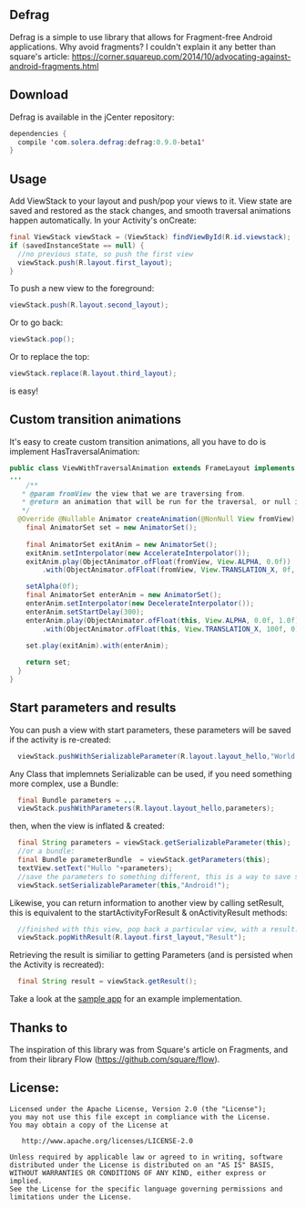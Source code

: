 Defrag
---
Defrag is a simple to use library that allows for Fragment-free Android applications. Why avoid fragments? I couldn't explain it any better than square's article: https://corner.squareup.com/2014/10/advocating-against-android-fragments.html

Download
---

Defrag is available in the jCenter repository:

```java
dependencies {
  compile 'com.solera.defrag:defrag:0.9.0-beta1'
}
```

Usage
-----

Add ViewStack to your layout and push/pop your views to it. View state are saved and restored as the
stack changes, and smooth traversal animations happen automatically. In your Activity's onCreate:

```java
final ViewStack viewStack = (ViewStack) findViewById(R.id.viewstack);
if (savedInstanceState == null) {
  //no previous state, so push the first view
  viewStack.push(R.layout.first_layout);
}
```

To push a new view to the foreground:
```java
viewStack.push(R.layout.second_layout);
```
Or to go back:
```java
viewStack.pop();
```
Or to replace the top:
```java
viewStack.replace(R.layout.third_layout);
```
is easy!

Custom transition animations
---

It's easy to create custom transition animations, all you have to do is implement HasTraversalAnimation:
```java
public class ViewWithTraversalAnimation extends FrameLayout implements HasTraversalAnimation {
...
    /**
   * @param fromView the view that we are traversing from.
   * @return an animation that will be run for the traversal, or null if the default should be run.
   */
  @Override @Nullable Animator createAnimation(@NonNull View fromView) {
    final AnimatorSet set = new AnimatorSet();
    
    final AnimatorSet exitAnim = new AnimatorSet();
    exitAnim.setInterpolator(new AccelerateInterpolator());
    exitAnim.play(ObjectAnimator.ofFloat(fromView, View.ALPHA, 0.0f))
        .with(ObjectAnimator.ofFloat(fromView, View.TRANSLATION_X, 0f, -200));

    setAlpha(0f);
    final AnimatorSet enterAnim = new AnimatorSet();
    enterAnim.setInterpolator(new DecelerateInterpolator());
    enterAnim.setStartDelay(300);
    enterAnim.play(ObjectAnimator.ofFloat(this, View.ALPHA, 0.0f, 1.0f))
        .with(ObjectAnimator.ofFloat(this, View.TRANSLATION_X, 100f, 0));

    set.play(exitAnim).with(enterAnim);
    
    return set;
  }
}
```
Start parameters and results
---
You can push a view with start parameters, these parameters will be saved if the activity is re-created:

```java
  viewStack.pushWithSerializableParameter(R.layout.layout_hello,"World!");
```

Any Class that implemnets Serializable can be used, if you need something more complex, use a Bundle:
```java
  final Bundle parameters = ...
  viewStack.pushWithParameters(R.layout.layout_hello,parameters);
```

then, when the view is inflated & created:
```java
  final String parameters = viewStack.getSerializableParameter(this);
  //or a bundle:
  final Bundle parameterBundle  = viewStack.getParameters(this);
  textView.setText("Hullo "+parameters);
  //save the parameters to something different, this is a way to save state when recreating the stack:
  viewStack.setSerializableParameter(this,"Android!");
```

Likewise, you can return information to another view by calling setResult, this is equivalent to the startActivityForResult & onActivityResult methods:

```java
  //finished with this view, pop back a particular view, with a result:
  viewStack.popWithResult(R.layout.first_layout,"Result");
```

Retrieving the result is similiar to getting Parameters (and is persisted when the Activity is recreated):

```java
  final String result = viewStack.getResult();
```

Take a look at the [sample app](https://github.com/R3PI/Defrag/tree/master/app) for an example implementation.

Thanks to
---
The inspiration of this library was from Square's article on Fragments, and from their library Flow (https://github.com/square/flow).

License:
---

    Licensed under the Apache License, Version 2.0 (the "License");
    you may not use this file except in compliance with the License.
    You may obtain a copy of the License at

       http://www.apache.org/licenses/LICENSE-2.0

    Unless required by applicable law or agreed to in writing, software
    distributed under the License is distributed on an "AS IS" BASIS,
    WITHOUT WARRANTIES OR CONDITIONS OF ANY KIND, either express or implied.
    See the License for the specific language governing permissions and
    limitations under the License.

